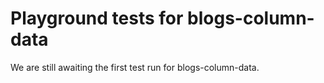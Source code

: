 # Playground tests for blogs-column-data
We are still awaiting the first test run for blogs-column-data.
